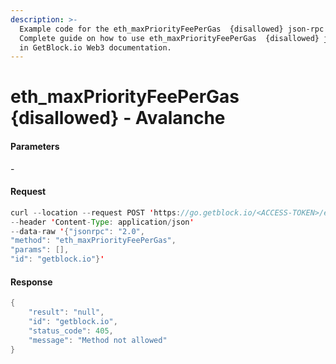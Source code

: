 ```yaml
---
description: >-
  Example code for the eth_maxPriorityFeePerGas  {disallowed} json-rpc method.
  Сomplete guide on how to use eth_maxPriorityFeePerGas  {disallowed} json-rpc
  in GetBlock.io Web3 documentation.
---
```


# eth\_maxPriorityFeePerGas {disallowed} - Avalanche

#### Parameters

\-

#### Request

```java
curl --location --request POST 'https://go.getblock.io/<ACCESS-TOKEN>/ext/bc/C/rpc' \ 
--header 'Content-Type: application/json' 
--data-raw '{"jsonrpc": "2.0",
"method": "eth_maxPriorityFeePerGas",
"params": [],
"id": "getblock.io"}'
```

#### Response

```java
{
    "result": "null",
    "id": "getblock.io",
    "status_code": 405,
    "message": "Method not allowed"
}
```
